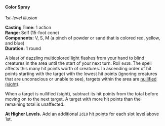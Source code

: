 #### Color Spray
<!-- markdownlint-disable link-image-reference-definitions -->
[_metadata_:spell_name]:- "Color Spray"
[_metadata_:spell_level]:- "1"
[_metadata_:spell_school]:- "illusion"
[_metadata_:ritual]:- "false"
[_metadata_:casting_time_amount]:- "1"
[_metadata_:casting_time_unit]:- "action"
[_metadata_:range]:- "Self"
[_metadata_:target]:- "15-foot cone"
[_metadata_:components_verbal]:- "true"
[_metadata_:components_somatic]:- "true"
[_metadata_:components_material]:- "true"
[_metadata_:components_material_description]:- "a pinch of powder or sand that is colored red, yellow, and blue)"
[_metadata_:duration]:- "1 round"
[_metadata_:concentration]:- "false"
[_metadata_:compared_to_wotc_srd_5.1]:- "mechanics_same_wording_different"
[_metadata_:compared_to_a5e_srd]:- "mechanics_same_wording_different"
<!-- markdownlint-disable-next-line no-emphasis-as-heading -->
_1st-level illusion_

**Casting Time:** 1 action \
**Range:** Self (15-foot cone) \
**Components:** V, S, M (a pinch of powder or sand that is colored red, yellow, and blue) \
**Duration:** 1 round

A blast of dazzling multicolored light flashes from your hand to blind creatures in the area until the start of your next turn.
Roll `6d10`.
The spell affects this many hit points worth of creatures.
In ascending order of hit points starting with the target with the lowest hit points (ignoring creatures that are unconscious or unable to see), targets within the area are [nullified (sight)](#Conditions_nullified).

When a target is nullified (sight), subtract its hit points from the total before moving on to the next target.
A target with more hit points than the remaining total is unaffected.

**At Higher Levels.**
Add an additional `2d10` hit points for each slot level above 1st.
